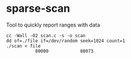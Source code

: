 # sparse-scan
Tool to quickly report ranges with data
```
cc -Wall -O2 scan.c -s -o scan 
dd of=./file if=/dev/random seek=1024 count=1
./scan < file
           80000            80073
```
